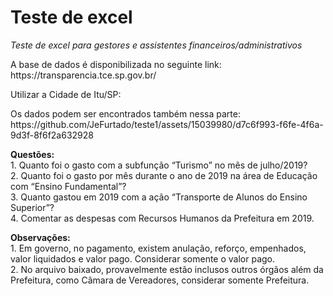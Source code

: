# Teste de excel
<i>Teste de excel para gestores e assistentes financeiros/administrativos</i>
<p>
A base de dados é disponibilizada no seguinte link: https://transparencia.tce.sp.gov.br/
<p>Utilizar a Cidade de Itu/SP:
<p>Os dados podem ser encontrados também nessa parte:
https://github.com/JeFurtado/teste1/assets/15039980/d7c6f993-f6fe-4f6a-9d3f-8f6f2a632928
<p>
<b>Questões:</b>
<br>1. Quanto foi o gasto com a subfunção “Turismo” no mês de julho/2019?
<br>2. Quanto foi o gasto por mês durante o ano de 2019 na área de Educação com
“Ensino Fundamental”?
<br>3. Quanto gastou em 2019 com a ação “Transporte de Alunos do Ensino
Superior”?
<br>4. Comentar as despesas com Recursos Humanos da Prefeitura em 2019. 
<p><b>Observações:</b>
<br>1. Em governo, no pagamento, existem anulação, reforço, empenhados, valor
liquidados e valor pago. Considerar somente o valor pago.
<br>2. No arquivo baixado, provavelmente estão inclusos outros órgãos além da
Prefeitura, como Câmara de Vereadores, considerar somente Prefeitura.
